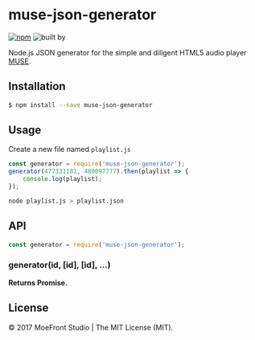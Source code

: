 # muse-json-generator

[![npm](https://img.shields.io/npm/v/muse-json-generator.svg?style=flat)](https://www.npmjs.com/package/muse-json-generator)
![built by](https://img.shields.io/badge/built_by-MoeFront-ff69b4.svg)

Node.js JSON generator for the simple and diligent HTML5 audio player [MUSE](https://github.com/moefront/muse).


## Installation

```bash
$ npm install --save muse-json-generator
```

## Usage
Create a new file named `playlist.js`

```js
const generator = require('muse-json-generator');
generator(477331181, 480097777).then(playlist => {
	console.log(playlist);
});
```

```bash
node playlist.js > playlist.json
```

## API

```js
const generator = require('muse-json-generator');
```
### generator(id, [id], [id], ...)

**Returns Promise.**


## License

&copy; 2017 MoeFront Studio | The MIT License (MIT).
